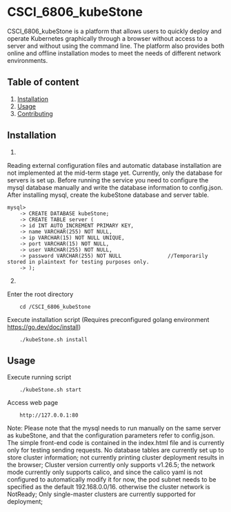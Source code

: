 # CSCI_6806_kubeStone
CSCI_6806_kubeStone is a platform that allows users to quickly deploy and operate Kubernetes graphically through a browser without access to a server and without using the command line.
The platform also provides both online and offline installation modes to meet the needs of different network environments.
## Table of content
1. [Installation](#installation)
2. [Usage](#usage)
3. [Contributing](#contributing)

## Installation
1.
Reading external configuration files and automatic database installation are not implemented at the mid-term stage yet.
Currently, only the database for servers is set up. Before running the service you need to configure the mysql database manually and write the database information to config.json.
After installing mysql, create the kubeStone database and server table.

    mysql>
        -> CREATE DATABASE kubeStone;
        -> CREATE TABLE server (
        -> id INT AUTO_INCREMENT PRIMARY KEY,
        -> name VARCHAR(255) NOT NULL,
        -> ip VARCHAR(15) NOT NULL UNIQUE,
        -> port VARCHAR(15) NOT NULL,
        -> user VARCHAR(255) NOT NULL,
        -> password VARCHAR(255) NOT NULL               //Temporarily stored in plaintext for testing purposes only.
        -> );
2.
Enter the root directory

        cd /CSCI_6806_kubeStone
Execute installation script (Requires preconfigured golang environment https://go.dev/doc/install)

        ./kubeStone.sh install
## Usage
Execute running script

        ./kubeStone.sh start

Access web page

        http://127.0.0.1:80


        
Note: 
    Please note that the mysql needs to run manually on the same server as kubeStone, and that the configuration parameters refer to config.json.
    The simple front-end code is contained in the index.html file and is currently only for testing sending requests.
    No database tables are currently set up to store cluster information;
    not currently printing cluster deployment results in the browser;
    Cluster version currently only supports v1.26.5;
    the network mode currently only supports calico, and since the calico yaml is not configured to automatically modify it for now, the        pod subnet needs to be specified as the default 192.168.0.0/16. otherwise the cluster network is NotReady;
    Only single-master clusters are currently supported for deployment;








